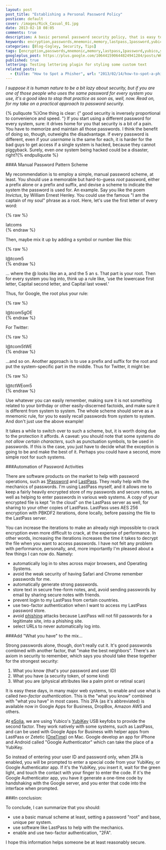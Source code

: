 ```yaml
---
layout: post
post_title: "Establishing a Personal Password Policy"
posticon: default
cover: /images/Rick_Casual_01.jpg
date: 2013-02-18 08:05
comments: true
description: A basic personal password security policy, that is easy to implement, by Rick Cogley.
keywords: encryption,passwords,mnemonic,memory,lastpass,1password,yubico,yubikey
categories: [Blog-Cogley, Security, Tips]
tags: [encryption,passwords,mnemonic,memory,lastpass,1password,yubico,yubikey]
googleplus_post: https://plus.google.com/106441590644824941284/posts/W6iau5g9aWS
published: true
lettering: Testing lettering plugin for styling some custom text
related_posts:
  - {title: "How to Spot a Phisher", url: "2013/02/14/how-to-spot-a-phisher/"}
---
```


_I suppose it is human nature to be a bit lazy about security, but if you are one of those people who uses the same password for every system you use, it's a good idea to stop that practice as soon as, well, now. Read on, for my take on a practical approach to password security._

<!--more--> 

{% pullquote %}One thing is clear: {" good security is inversely proportional to convenience and speed. "} If you start using a different password for every system, sure: it drives home for you that security is a bit of a pain. You have to memorize and maintain all those passwords. I think the benefit of doing so, though, outweighs the disadvantage. If every password is different, even if your _username_ is the same for each, it is harder for the bad guys to get access if a single system is hacked, because they cannot piggyback. Surely, even _one_ system being hacked could be a disaster, right?{% endpullquote %} 

###A Manual Password Pattern Scheme

My recommendation is to employ a simple, manual password scheme, at least. You should use a memorable but hard-to-guess _root_ password, either a prefix alone or a prefix and suffix, and devise a scheme to indicate the system the password is used for. An example. Say you like the poem _Invictus_, by William Ernest Henley. You could use the famous "I am the captain of my soul" phrase as a root. Here, let's use the first letter of every word: 

{% raw %}<div class="alert alert-success">Iatcoms</div>{% endraw %}

Then, maybe mix it up by adding a symbol or number like this: 

{% raw %}<div class="alert alert-success">I@tcom5</div>{% endraw %}

… where the @ looks like an a, and the 5 an s. That part is your root. Then for every system you log into, think up a rule like, ‘use the lowercase first letter, Capital second letter, and Capital last vowel.’ 

Thus, for Google, the root plus your rule: 

{% raw %}<div class="alert alert-success">I@tcom5gOE</div>{% endraw %}

For Twitter: 

{% raw %}<div class="alert alert-success">I@tcom5tWE</div>{% endraw %}

...and so on. Another approach is to use a prefix and suffix for the root and put the system-specific part in the middle. Thus for Twitter, it might be: 

{% raw %}<div class="alert alert-success">I@tctWEom5</div>{% endraw %}

Use whatever you can easily remember, making sure it is not something related to your birthday or other easily-discerned factoids, and make sure it is different from system to system. The whole scheme should serve as a mnemonic rule, for you to easily recall passwords from system to system. And don't just use the above example!

It takes a while to switch over to such a scheme, but, it is worth doing due to the protection it affords. A caveat: you should note that some systems _do not allow certain characters_, such as punctuation symbols, to be used in passwords. If this is the case, you just have to decide what the exception is going to be and make the best of it. Perhaps you could have a second, more simple root for such systems. 

###Automation of Password Activities

There are software products on the market to help with password operations, such as [1Password](https://agilebits.com/onepassword) and [LastPass](https://lastpass.com). They really help with the mechanics of passwords. I'm using LastPass myself, and it allows me to keep a fairly heavily encrypted store of my passwords and secure notes, as well as helping to enter passwords in various web systems. A copy of your encrypted file is kept "in the cloud" on the LastPass server as well, for sharing to your other copies of LastPass. LastPass uses AES 256 encryption with PBKDF2 iterations, done locally, before passing the file to the LastPass server. 

You can increase the iterations to make an already nigh impossible to crack encryption even more difficult to crack, at the expense of performance. In other words, increasing the iterations increases the time it takes to decrypt the file when you want to access passwords. I have not felt any problem with performance, personally, and, more importantly I'm pleased about a few things I can now do. Namely:  

* automatically log in to sites across major browsers, and Operating Systems.
* avoid the weak security of having Safari and Chrome remember passwords for me.
* automatically generate strong passwords. 
* store text in secure free-form notes, and, avoid sending passwords by email by sharing secure notes with friends.
* prevent login to my LastPass from certain countries. 
* use two-factor authentication when I want to access my LastPass password store. 
* avoid [phishing](/articles/2013/02/14/how-to-spot-a-phisher/) attacks because LastPass will not fill passwords for a legitimate site, into a phishing site. 
* select URLs to never automatically log into. 

###Add "What you have" to the mix...

Strong passwords alone, though, don't really cut it. It's good passwords combined with another factor, that "make the best neighbors". There's an axiom in security to remember, which says you should take these together for the strongest security: 

1. What you know (that's your password and user ID)
1. What you have (a security token, of some kind)
1. What you are (physical attributes like a palm print or retinal scan)

It is easy these days, in many major web systems, to enable and use what is called _two-factor authentication_. This is the "what you know" combined with "what you have" in most cases. This 2FA (as it's abbreviated) is available now in Google Apps for Business, DropBox, Amazon AWS and others. 

At [eSolia](http://www.esolia.com), we are using Yubico's [YubiKey](http://www.yubico.com/products/yubikey-hardware/yubikey/) USB keyfobs to provide the second factor. They work natively with some systems, such as LastPass, and can be used with Google Apps for Business with helper apps from LastPass or Zetetic ([OneTime](http://zetetic.net/software-onetime)) on Mac. Google develop an app for iPhone and Android called "Google Authenticator" which can take the place of a YubiKey. 

So instead of entering your user ID and password only, when 2FA is enabled, you will be prompted to enter a special code from your YubiKey, or Google Authenticator app. If it's the YubiKey, you insert it, wait for the green light, and touch the contact with your finger to enter the code. If it's the Google Authenticator app, you have it generate a one-time code by handshaking with the Google server, and you enter that code into the interface when prompted. 

###In conclusion:

To conclude, I can summarize that you should: 

* use a basic manual scheme at least, setting a password "root" and base, unique per system.
* use software like LastPass to help with the mechanics. 
* enable and use two-factor authentication, "2FA". 

I hope this information helps someone be at least reasonably secure. 
